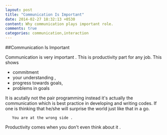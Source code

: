 ```yaml
---
layout: post
title: "Communication Is Important"
date: 2014-02-27 18:32:13 +0530
content: Why communication plays important role.
comments: true
categories: communication,interaction
---
```




##Communication Is Important

Communication is very important . This is productivity part for any job. This shows

+ commitment
+ your understanding ,
+ progress towards goals,
+ problems in goals


It is acutally not the pair programming instead it's actually the communication which is best practice in developing and writing codes. If one is thinking that he/she will surprise the world just like that in a go.

>
       You are at the wrong side .

Productivity comes when you don't even think about it .


